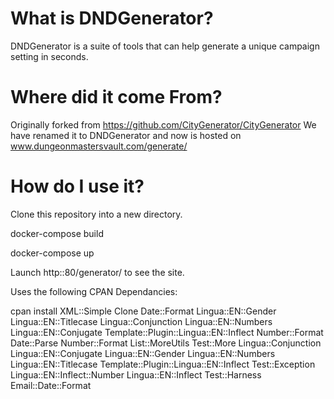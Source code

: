 # What is DNDGenerator? #

DNDGenerator is a suite of tools that can help generate a unique campaign setting in seconds. 

# Where did it come From? #
Originally forked from https://github.com/CityGenerator/CityGenerator
We have renamed it to DNDGenerator and now is hosted on www.dungeonmastersvault.com/generate/

# How do I use it? #

Clone this repository into a new directory.

docker-compose build

docker-compose up

Launch http:<host>:80/generator/ to see the site.

Uses the following CPAN Dependancies:

cpan install XML::Simple Clone Date::Format Lingua::EN::Gender Lingua::EN::Titlecase Lingua::Conjunction Lingua::EN::Numbers Lingua::EN::Conjugate Template::Plugin::Lingua::EN::Inflect Number::Format Date::Parse Number::Format List::MoreUtils Test::More Lingua::Conjunction Lingua::EN::Conjugate Lingua::EN::Gender Lingua::EN::Numbers Lingua::EN::Titlecase Template::Plugin::Lingua::EN::Inflect Test::Exception Lingua::EN::Inflect::Number Lingua::EN::Inflect Test::Harness Email::Date::Format

